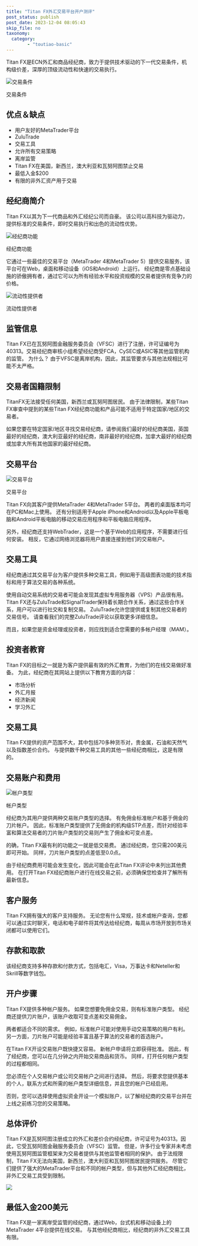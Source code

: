 ```yaml
---
title: "Titan FX外汇交易平台开户测评"
post_status: publish
post_date: 2023-12-04 08:05:43
skip_file: no
taxonomy:
  category:
        - "toutiao-basic"
---
```


Titan FX是ECN外汇和商品经纪商，致力于提供技术驱动的下一代交易条件，机构级价差，深厚的顶级流动性和快速的交易执行。

![交易条件](https://cdn.fendou.la/funstoutiao/2020/11/Titan-FX-Review-Trading-Conditions.png "交易条件")

交易条件

## 优点＆缺点

- 用户友好的MetaTrader平台
- ZuluTrade
- 交易工具
- 允许所有交易策略
- 离岸监管
- Titan FX在美国，新西兰，澳大利亚和瓦努阿图禁止交易
- 最低入金$200
- 有限的非外汇资产用于交易

## 经纪商简介

Titan FX以其为下一代商品和外汇经纪公司而自豪。 该公司以高科技为驱动力，提供标准的交易条件，即时交易执行和出色的流动性优势。

![经纪商功能](https://cdn.fendou.la/funstoutiao/2020/11/Titan-FX-Review-Broker-Features-741x1024.png "经纪商功能")

经纪商功能

它通过一些最佳的交易平台（MetaTrader 4和MetaTrader 5）提供交易服务，该平台可在Web，桌面和移动设备（iOS和Android）上运行。 经纪商是零点基础设施的骄傲拥有者，通过它可以为所有经验水平和投资规模的交易者提供有竞争力的价格。

![流动性提供者](https://cdn.fendou.la/funstoutiao/2020/11/Titan-FX-Review-Liquidity-Providers-1024x315.png "流动性提供者")

流动性提供者

## 监管信息

Titan FX已在瓦努阿图金融服务委员会（VFSC）进行了注册，许可证编号为40313。交易经纪商审核小组希望经纪商受FCA，CySEC或ASIC等其他监管机构的监管。 为什么？ 由于VFSC是离岸机构，因此，其监管要求与其他法规相比可能不太严格。

## 交易者国籍限制

TitanFX无法接受任何美国，新西兰或瓦努阿图居民。 由于法律限制，某些Titan FX审查中提到的某些Titan FX经纪商功能和产品可能不适用于特定国家/地区的交易者。

如果您要在特定国家/地区寻找交易经纪商，请参阅我们最好的经纪商美国，英国最好的经纪商，澳大利亚最好的经纪商，南非最好的经纪商，加拿大最好的经纪商或加拿大所有其他国家的最好经纪商。

## 交易平台

![交易平台](https://cdn.fendou.la/funstoutiao/2020/11/Titan-FX-Review-Trading-Platforms.jpg "交易平台")

交易平台

Titan FX向其客户提供MetaTrader 4和MetaTrader 5平台。 两者的桌面版本均可在PC和Mac上使用。 还有分别适用于Apple iPhone和Android以及Apple平板电脑和Android平板电脑的移动交易应用程序和平板电脑应用程序。

另外，经纪商还支持WebTrader，这是一个基于Web的应用程序，不需要进行任何安装。 相反，它通过网络浏览器将用户直接连接到他们的交易帐户。

## 交易工具

经纪商通过其交易平台为客户提供多种交易工具，例如用于高级图表功能的技术指标和用于算法交易的各种系统。

使用自动交易系统的交易者可能会发现其虚拟专用服务器（VPS）产品很有用。 Titan FX还与ZuluTrade和SignalTrader保持着长期合作关系，通过这些合作关系，用户可以进行社交和复制交易。 ZuluTrade允许您提供或复制其他交易者的交易信号。 请查看我们的完整ZuluTrade评论以获取更多详细信息。

而且，如果您是资金经理或投资者，则应找到适合您需要的多帐户经理（MAM）。

## 投资者教育

Titan FX的目标之一就是为客户提供最有效的外汇教育，为他们的在线交易做好准备。 为此，经纪商在其网站上提供以下教育方面的内容：

- 市场分析
- 外汇月报
- 经济新闻
- 学习外汇

## 交易工具

Titan FX提供的资产范围不大，其中包括70多种货币对，贵金属，石油和天然气以及指数差价合约。 与提供数千种交易工具的其他一些经纪商相比，这是有限的。

## 交易账户和费用

![帐户类型](https://cdn.fendou.la/funstoutiao/2020/11/Titan-FX-Review-Account-Types.png "帐户类型")

帐户类型

经纪商为其用户提供两种交易账户类型的选择。 有免佣金标准帐户和基于佣金的刀片帐户。 因此，标准账户类型提供了无佣金的机构级STP点差，而针对经验丰富和算法交易者的刀片账户类型的交易则产生了佣金和可变点差。

的确，Titan FX最有利的功能之一就是低交易费。 通过经纪商，您只需200美元即可开始。 同样，刀片账户类型的点差低至0.0点。

由于经纪商费用可能会发生变化，因此可能会在此Titan FX评论中未列出其他费用。 在打开Titan FX经纪商账户进行在线交易之前，必须确保您检查并了解所有最新信息。

## 客户服务

Titan FX拥有强大的客户支持服务。 无论您有什么常规，技术或帐户查询，您都可以通过实时聊天，电话和电子邮件将其传达给经纪商，每周从市场开放到市场关闭都可以使用它们。

## 存款和取款

该经纪商支持多种存款和付款方式，包括电汇，Visa，万事达卡和Neteller和Skrill等数字钱包。

## 开户步骤

Titan FX提供多种帐户服务。 如果您想要免佣金交易，则有标准账户类型。 经纪商还提供刀片账户，该账户收取可变点差和交易佣金。

两者都适合不同的需求。 例如，标准帐户可能对使用手动交易策略的用户有利。 另一方面，刀片账户可能是经验丰富且基于算法的交易者的首选账户。

在Titan FX开设交易账户既快捷又容易。 新帐户申请将立即获得批准。 因此，有了经纪商，您可以在几分钟之内开始交易商品和货币。 同样，打开任何帐户类型的过程都相同。

您必须在个人交易帐户或公司交易帐户之间进行选择。 然后，将要求您提供基本的个人，联系方式和所需的帐户类型详细信息，并且您的帐户已经启用。

否则，您可以选择使用虚拟资金开设一个模拟账户，以了解经纪商的交易平台并在上线之前练习您的交易策略。

## 总体评价

Titan FX是瓦努阿图注册成立的外汇和差价合约经纪商，许可证号为40313。因此，它受瓦努阿图金融服务委员会（VFSC）监管。 但是，许多行业专家并未考虑使用瓦努阿图监管框架来为交易者提供与其他监管者相同的保护。 由于法规限制，Titan FX无法向美国，新西兰，澳大利亚和瓦努阿图居民提供服务。 尽管它们提供了强大的MetaTrader平台和不同的帐户类型，但与其他外汇经纪商相比，非外汇交易工具受到限制。

![](https://cdn.fendou.la/funstoutiao/2020/11/Titan-FX-Logo.png)

## 最低入金200美元

Titan FX是一家离岸受监管的经纪商，通过Web，台式机和移动设备上的MetaTrader 4平台提供在线交易。 与其他经纪商相比，经纪商的非外汇交易工具有限。
